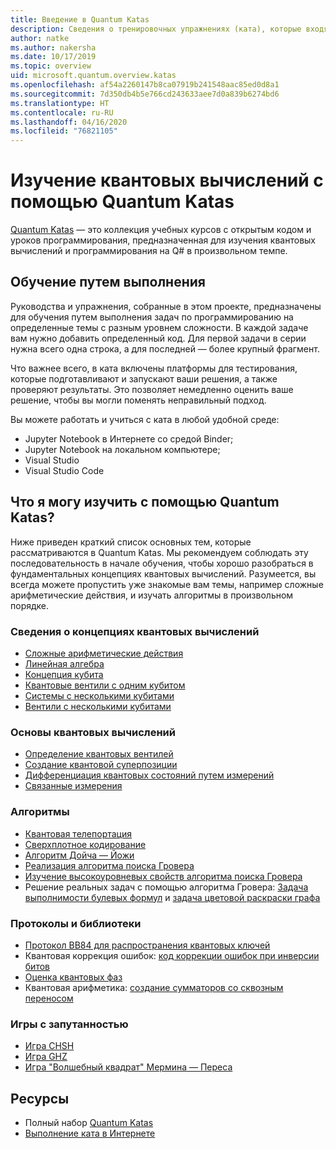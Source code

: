 ```yaml
---
title: Введение в Quantum Katas
description: Сведения о тренировочных упражнениях (ката), которые входят в пакет средств разработки Microsoft Quantum
author: natke
ms.author: nakersha
ms.date: 10/17/2019
ms.topic: overview
uid: microsoft.quantum.overview.katas
ms.openlocfilehash: af54a2260147b8ca07919b241548aac85ed0d8a1
ms.sourcegitcommit: 7d350db4b5e766cd243633aee7d0a839b6274bd6
ms.translationtype: HT
ms.contentlocale: ru-RU
ms.lasthandoff: 04/16/2020
ms.locfileid: "76821105"
---
```

# <a name="learn-quantum-computing-with-the-quantum-katas"></a>Изучение квантовых вычислений с помощью Quantum Katas

[Quantum Katas](https://github.com/Microsoft/QuantumKatas/) — это коллекция учебных курсов с открытым кодом и уроков программирования, предназначенная для изучения квантовых вычислений и программирования на Q# в произвольном темпе.

## <a name="learning-by-doing"></a>Обучение путем выполнения

Руководства и упражнения, собранные в этом проекте, предназначены для обучения путем выполнения задач по программированию на определенные темы с разным уровнем сложности. В каждой задаче вам нужно добавить определенный код. Для первой задачи в серии нужна всего одна строка, а для последней — более крупный фрагмент.

Что важнее всего, в ката включены платформы для тестирования, которые подготавливают и запускают ваши решения, а также проверяют результаты. Это позволяет немедленно оценить ваше решение, чтобы вы могли поменять неправильный подход.

Вы можете работать и учиться с ката в любой удобной среде:

* Jupyter Notebook в Интернете со средой Binder;
* Jupyter Notebook на локальном компьютере;
* Visual Studio
* Visual Studio Code

## <a name="what-can-i-learn-with-the-quantum-katas"></a>Что я могу изучить с помощью Quantum Katas?

Ниже приведен краткий список основных тем, которые рассматриваются в Quantum Katas. Мы рекомендуем соблюдать эту последовательность в начале обучения, чтобы хорошо разобраться в фундаментальных концепциях квантовых вычислений. Разумеется, вы всегда можете пропустить уже знакомые вам темы, например сложные арифметические действия, и изучать алгоритмы в произвольном порядке.

### <a name="introduction-to-quantum-computing-concepts"></a>Сведения о концепциях квантовых вычислений

* [Сложные арифметические действия](https://github.com/microsoft/QuantumKatas/tree/master/tutorials/ComplexArithmetic)
* [Линейная алгебра](https://github.com/microsoft/QuantumKatas/tree/master/tutorials/LinearAlgebra)
* [Концепция кубита](https://github.com/microsoft/QuantumKatas/tree/master/tutorials/Qubit)
* [Квантовые вентили с одним кубитом](https://github.com/microsoft/QuantumKatas/tree/master/tutorials/SingleQubitGates)
* [Системы с несколькими кубитами](https://github.com/microsoft/QuantumKatas/tree/master/tutorials/MultiQubitSystems)
* [Вентили с несколькими кубитами](https://github.com/microsoft/QuantumKatas/tree/master/tutorials/MultiQubitGates)

### <a name="quantum-computing-fundamentals"></a>Основы квантовых вычислений

* [Определение квантовых вентилей](https://github.com/microsoft/QuantumKatas/tree/master/BasicGates)
* [Создание квантовой суперпозиции](https://github.com/microsoft/QuantumKatas/tree/master/Superposition)
* [Дифференциация квантовых состояний путем измерений](https://github.com/microsoft/QuantumKatas/tree/master/Measurements)
* [Связанные измерения](https://github.com/microsoft/QuantumKatas/tree/master/JointMeasurements)

### <a name="algorithms"></a>Алгоритмы

* [Квантовая телепортация](https://github.com/microsoft/QuantumKatas/tree/master/Teleportation)
* [Сверхплотное кодирование](https://github.com/microsoft/QuantumKatas/tree/master/SuperdenseCoding)
* [Алгоритм Дойча — Йожи](https://github.com/microsoft/QuantumKatas/tree/master/tutorials/ExploringDeutschJozsaAlgorithm)
* [Реализация алгоритма поиска Гровера](https://github.com/microsoft/QuantumKatas/tree/master/GroversAlgorithm)
* [Изучение высокоуровневых свойств алгоритма поиска Гровера](https://github.com/microsoft/QuantumKatas/tree/master/tutorials/ExploringGroversAlgorithm)
* Решение реальных задач с помощью алгоритма Гровера: [Задача выполнимости булевых формул](https://github.com/microsoft/QuantumKatas/tree/master/SolveSATWithGrover) и [задача цветовой раскраски графа](https://github.com/microsoft/QuantumKatas/tree/master/GraphColoring)

### <a name="protocols-and-libraries"></a>Протоколы и библиотеки

* [Протокол BB84 для распространения квантовых ключей](https://github.com/microsoft/QuantumKatas/tree/master/KeyDistribution_BB84)
* Квантовая коррекция ошибок: [код коррекции ошибок при инверсии битов](https://github.com/microsoft/QuantumKatas/tree/master/QEC_BitFlipCode)
* [Оценка квантовых фаз](https://github.com/microsoft/QuantumKatas/blob/master/PhaseEstimation)
* Квантовая арифметика: [создание сумматоров со сквозным переносом](https://github.com/microsoft/QuantumKatas/blob/master/RippleCarryAdder)

### <a name="entanglement-games"></a>Игры с запутанностью

* [Игра CHSH](https://github.com/microsoft/QuantumKatas/tree/master/CHSHGame)
* [Игра GHZ](https://github.com/microsoft/QuantumKatas/tree/master/GHZGame)
* [Игра "Волшебный квадрат" Мермина — Переса](https://github.com/microsoft/QuantumKatas/tree/master/MagicSquareGame)

## <a name="resources"></a>Ресурсы

* Полный набор [Quantum Katas](https://github.com/microsoft/QuantumKatas)
* [Выполнение ката в Интернете](https://aka.ms/try-quantum-katas)
